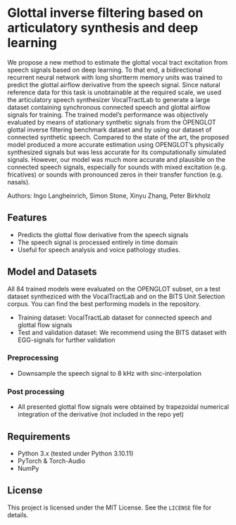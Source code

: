 # Glottal inverse filtering based on articulatory synthesis and deep learning
We propose a new method to estimate the glottal vocal tract excitation from speech signals based on deep learning. To that end, a bidirectional recurrent neural network with long shortterm memory units was trained to predict the glottal airflow derivative from the speech signal. Since natural reference data for this task is unobtainable at the required scale, we used the articulatory speech synthesizer VocalTractLab to generate a large dataset containing synchronous connected speech and glottal airflow signals for training. The trained model’s performance was objectively evaluated by means of stationary synthetic signals from the OPENGLOT glottal inverse filtering benchmark dataset and by using our dataset of connected synthetic speech. Compared to the state of the art, the proposed model produced a more accurate estimation using OPENGLOT’s physically synthesized signals but was less accurate for its computationally simulated signals. However, our model was much more accurate and plausible on the connected speech signals, especially for sounds with mixed excitation (e.g. fricatives) or sounds with pronounced zeros in their transfer function (e.g. nasals). 

Authors: Ingo Langheinrich, Simon Stone, Xinyu Zhang, Peter Birkholz

## Features
- Predicts the glottal flow derivative from the speech signals
- The speech signal is processed entirely in time domain
- Useful for speech analysis and voice pathology studies.

## Model and Datasets
All 84 trained models were evaluated on the OPENGLOT subset, on a test dataset syntheziced with the VocalTractLab and on the BITS Unit Selection corpus. You can find the best performing models in the repository.

- Training dataset: VocalTractLab dataset for connected speech and glottal flow signals
- Test and validation dataset: We recommend using the BITS dataset with EGG-signals for further validation  

### Preprocessing
- Downsample the speech signal to 8 kHz with sinc-interpolation

### Post processing
- All presented glottal flow signals were obtained by trapezoidal numerical integration of the derivative (not included in the repo yet)

## Requirements
- Python 3.x (tested under Python 3.10.11)
- PyTorch & Torch-Audio
- NumPy


## License
This project is licensed under the MIT License. See the `LICENSE` file for details.